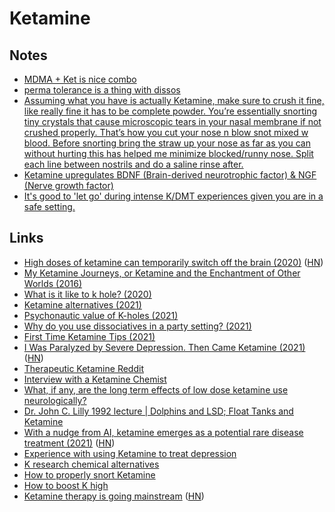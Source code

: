 # Ketamine

## Notes

- [MDMA + Ket is nice combo](https://www.reddit.com/r/ketamine/comments/oqdjwe/the_most_intense_hole_ive_ever_experienced/)
- [perma tolerance is a thing with dissos](https://www.reddit.com/r/ketamine/comments/oszyad/tolerance/)
- [Assuming what you have is actually Ketamine, make sure to crush it fine, like really fine it has to be complete powder. You’re essentially snorting tiny crystals that cause microscopic tears in your nasal membrane if not crushed properly. That’s how you cut your nose n blow snot mixed w blood. Before snorting bring the straw up your nose as far as you can without hurting this has helped me minimize blocked/runny nose. Split each line between nostrils and do a saline rinse after.](https://www.reddit.com/r/ketamine/comments/qwrfif/first_time_dont_know_what_to_make_of_it/)
- [Ketamine upregulates BDNF (Brain-derived neurotrophic factor) & NGF (Nerve growth factor)](https://www.reddit.com/r/Drugs/comments/rfiq90/is_ketamine_any_good/)
- [It's good to 'let go' during intense K/DMT experiences given you are in a safe setting.](https://www.reddit.com/r/ketamine/comments/rhm0gd/anyone_try_k_and_dmt_im_starting_to_settle_into/)

## Links

- [High doses of ketamine can temporarily switch off the brain (2020)](https://www.cam.ac.uk/research/news/high-doses-of-ketamine-can-temporarily-switch-off-the-brain-say-researchers) ([HN](https://news.ycombinator.com/item?id=23509366))
- [My Ketamine Journeys, or Ketamine and the Enchantment of Other Worlds (2016)](https://realitysandwich.com/321100/my-ketamine-journeys-or-ketamine-and-the-enchantment-of-other-worlds/)
- [What is it like to k hole? (2020)](https://www.reddit.com/r/ketamine/comments/hciwx8/what_is_it_like_to_k_hole/)
- [Ketamine alternatives (2021)](https://www.reddit.com/r/researchchemicals/comments/lf10rp/ketamine_alternatives/)
- [Psychonautic value of K-holes (2021)](https://www.reddit.com/r/RationalPsychonaut/comments/lv3mr5/why_does_it_seem_like_the_psychonautic_value_of/)
- [Why do you use dissociatives in a party setting? (2021)](https://www.reddit.com/r/researchchemicals/comments/mj6ti3/why_do_you_use_dissociatives_in_a_party_setting/)
- [First Time Ketamine Tips (2021)](https://www.reddit.com/r/ketamine/comments/no92ru/doing_ket_for_the_first_time_today_any_tips/)
- [I Was Paralyzed by Severe Depression. Then Came Ketamine (2021)](https://www.nytimes.com/2021/05/30/opinion/ketamine-treatment-depression.html) ([HN](https://news.ycombinator.com/item?id=27338596))
- [Therapeutic Ketamine Reddit](https://www.reddit.com/r/TherapeuticKetamine/)
- [Interview with a Ketamine Chemist](https://www.vice.com/en/article/ppzgk9/interview-with-ketamine-chemist-704-v18n2)
- [What, if any, are the long term effects of low dose ketamine use neurologically?](https://www.reddit.com/r/AskDrugNerds/comments/of8s7z/what_if_any_are_the_long_term_effects_of_low_dose/)
- [Dr. John C. Lilly 1992 lecture | Dolphins and LSD; Float Tanks and Ketamine](https://www.youtube.com/watch?v=nGhCpC5hH0k)
- [With a nudge from AI, ketamine emerges as a potential rare disease treatment (2021)](https://www.statnews.com/2021/08/05/artificial-intelligence-rare-disease-andp-medikanren/) ([HN](https://news.ycombinator.com/item?id=28099548))
- [Experience with using Ketamine to treat depression](https://twitter.com/BlackForestBoi/status/1471431629096824833)
- [K research chemical alternatives](https://www.reddit.com/r/ketamine/comments/rlijuy/k_research_chemical_alternative/)
- [How to properly snort Ketamine](https://www.reddit.com/r/Drugs/comments/60ixfc/ket_snorting_tips/)
- [How to boost K high](https://www.reddit.com/r/ketamine/comments/rp5z2e/tips_on_how_to_boost_your_ketamine_high/)
- [Ketamine therapy is going mainstream](https://www.newyorker.com/culture/annals-of-inquiry/ketamine-therapy-is-going-mainstream-are-we-ready) ([HN](https://news.ycombinator.com/item?id=29725502))
